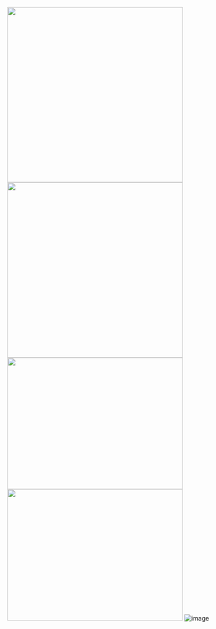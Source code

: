 <img src="https://img1.picmix.com/output/pic/normal/1/0/9/7/12397901_41626.gif" width="400" height="400"> <img src="https://img1.picmix.com/output/pic/normal/2/6/5/2/12152562_67f21.gif" width="400" height="400">
<img src="https://files.catbox.moe/gts5hj.png" width="400" height="300"><img src="https://files.catbox.moe/mtqbw2.jpg" width="400" height="300">
![image](https://files.catbox.moe/s4ae74.jpg)
